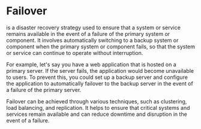 # Failover
is a disaster recovery strategy used to ensure that a system or service remains available in the event of a failure of the primary system or component. It involves automatically switching to a backup system or component when the primary system or component fails, so that the system or service can continue to operate without interruption.

For example, let's say you have a web application that is hosted on a primary server. If the server fails, the application would become unavailable to users. To prevent this, you could set up a backup server and configure the application to automatically failover to the backup server in the event of a failure of the primary server.

Failover can be achieved through various techniques, such as clustering, load balancing, and replication. It helps to ensure that critical systems and services remain available and can reduce downtime and disruption in the event of a failure.